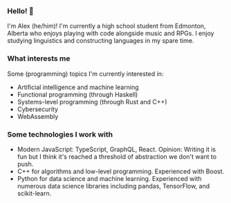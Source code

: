### Hello! 👋

I'm Alex (he/him)! I'm currently a high school student from Edmonton, Alberta who enjoys playing with code alongside music and RPGs. I enjoy studying linguistics and constructing languages in my spare time.

### What interests me

Some (programming) topics I'm currently interested in:
- Artificial intelligence and machine learning
- Functional programming (through Haskell)
- Systems-level programming (through Rust and C++)
- Cybersecurity
- WebAssembly

### Some technologies I work with

- Modern JavaScript: TypeScript, GraphQL, React. Opinion: Writing it is fun but I think it's reached a threshold of abstraction we don't want to push.
- C++ for algorithms and low-level programming. Experienced with Boost.
- Python for data science and machine learning. Experienced with numerous data science libraries including pandas, TensorFlow, and scikit-learn.
